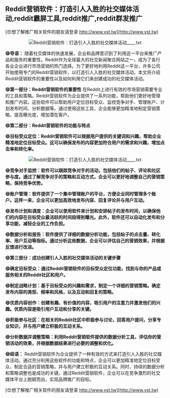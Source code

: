 ## **Reddit营销软件：打造引人入胜的社交媒体活动,reddit霸屏工具,reddit推广,reddit群发推广**

[😍想了解推广相关软件的朋友请登录 http://www.vst.tw](http://www.vst.tw)

 <center><img src="https://vst.tw/MP4/tuiguang/png/2.png" alt="Reddit营销软件：打造引人入胜的社交媒体活动____.txt"></center>

**😄导语：**
随着社交媒体的快速发展，企业和品牌意识到了利用这一平台来推广产品和服务的重要性。Reddit作为全球最大的社交新闻聚合网站之一，成为了各行各业企业进行市场营销的热门选择。为了更好地利用Reddit这一平台，许多公司开始使用专门的Reddit营销软件，以打造引人入胜的社交媒体活动。本文将介绍Reddit营销软件的重要性以及如何利用它们来创建成功的社交媒体活动。

**😄第一部分：Reddit营销软件的重要性**
在Reddit上进行有效的市场营销需要专业的工具和策略。Reddit营销软件为企业提供了一系列功能，帮助他们更好地管理和推广内容。这些软件可以帮助用户定位目标受众、监控竞争对手、管理账户、计划发布时间、分析数据等。通过使用这些工具，企业能够更加精准地制定营销策略，提高曝光度，增加潜在客户。

**😄第二部分：Reddit营销软件的功能与特点**

**😄目标受众定位：Reddit营销软件可以根据用户提供的关键词和兴趣，帮助企业精准地定位目标受众。这可以确保发布的内容更加符合用户的需求和兴趣，增加点击率和转化率。**

 <center><img src="https://vst.tw/MP4/tuiguang/png/4.png" alt="Reddit营销软件：打造引人入胜的社交媒体活动____.txt"></center>

**😄竞争对手监控：软件可以跟踪竞争对手的活动，包括他们的帖子、评论和社区参与度。通过了解竞争对手的策略和互动方式，企业可以更好地调整自己的营销策略，保持竞争优势。**

**😄账户管理：软件提供了一个集中管理账户的平台，方便企业同时管理多个账户。这样一来，企业可以更加高效地发布内容、回复评论并与用户互动。**

**😄发布计划和调度：企业可以使用软件来计划和安排帖子的发布时间，以确保他们的内容在目标受众最活跃的时间段得到曝光。此外，软件还可以自动化发布和分享功能，减轻企业的工作负担。**

**😄数据分析和报告：软件提供了详细的数据分析功能，包括帖子的点击量、转化率、用户互动等指标。通过分析这些数据，企业可以评估自己的营销效果，并根据反馈进行改进。**

**😄第三部分：成功创建引人入胜的社交媒体活动的关键步骤**

**😄确定目标受众：通过Reddit营销软件的目标受众定位功能，找到与你的产品或服务相关的Reddit社区和用户。**

**😄制定战略计划：基于目标受众的兴趣和需求，制定一个详细的营销策略。确定发布内容的类型、频率和风格，以及互动和回复的策略。**

**😄优质内容创作：创建有趣、有价值的内容，吸引用户的注意力并激发他们的兴趣。优质内容是吸引用户互动和分享的关键。**

**😄积极参与社区：在相关的Reddit社区中积极参与讨论，回答用户提问，分享专业知识，并与用户建立积极的互动关系。**

**😄分析数据并调整策略：利用Reddit营销软件提供的数据分析工具，评估你的营销活动的效果，并根据数据结果进行必要的调整和优化。**

**😄结语：**
Reddit营销软件为企业提供了一种有效的方式来打造引人入胜的社交媒体活动。通过充分利用这些软件的功能和特点，企业可以更加精准地定位目标受众，制定合适的营销策略，并与用户建立积极的互动关系。同时，持续的数据分析和策略调整也是成功的关键。通过Reddit营销软件，企业可以在竞争激烈的社交媒体平台上脱颖而出，实现品牌推广的目标。

[😍想了解推广相关软件的朋友请登录 http://www.vst.tw](http://www.vst.tw)



